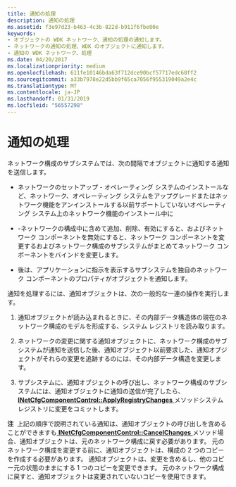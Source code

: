 ```yaml
---
title: 通知の処理
description: 通知の処理
ms.assetid: f3e97d23-b463-4c3b-822d-b911f6fbe00e
keywords:
- オブジェクトの WDK ネットワーク、通知の処理の通知します。
- ネットワークの通知の処理、WDK のオブジェクトに通知します。
- 通知の WDK ネットワーク、処理
ms.date: 04/20/2017
ms.localizationpriority: medium
ms.openlocfilehash: 611fe10146bda63f712dce90bcf57717edc68ff2
ms.sourcegitcommit: a33b7978e22d5bb9f65ca7056f955319049a2e4c
ms.translationtype: MT
ms.contentlocale: ja-JP
ms.lasthandoff: 01/31/2019
ms.locfileid: "56557298"
---
```

# <a name="processing-notifications"></a>通知の処理





ネットワーク構成のサブシステムでは、次の間隔でオブジェクトに通知する通知を送信します。

-   ネットワークのセットアップ - オペレーティング システムのインストールなど、ネットワーク、オペレーティング システムをアップグレードまたはネットワーク機能をアンインストールする以前サポートしていないオペレーティング システム上のネットワーク機能のインストール中に

-   -ネットワークの構成中に含めて追加、削除、有効にすると、およびネットワーク コンポーネントを無効にすると、ネットワーク コンポーネントを変更するおよびネットワーク構成のサブシステムがまとめてネットワーク コンポーネントをバインドを変更します。

-   後は、アプリケーションに指示を表示するサブシステムを独自のネットワーク コンポーネントのプロパティがオブジェクトを通知します。

通知を処理するには、通知オブジェクトは、次の一般的な一連の操作を実行します。

1.  通知オブジェクトが読み込まれるときに、その内部データ構造体の現在のネットワーク構成のモデルを形成する、システム レジストリを読み取ります。

2.  ネットワークの変更に関する通知オブジェクトに、ネットワーク構成のサブシステムが通知を送信した後、通知オブジェクト以前要求した、通知オブジェクトがそれらの変更を追跡するのには、その内部データ構造を変更します。

3.  サブシステムに、通知オブジェクトの呼び出し、ネットワーク構成のサブシステムには、通知オブジェクトに通知の送信が完了したら、 [ **INetCfgComponentControl::ApplyRegistryChanges** ](https://msdn.microsoft.com/library/windows/hardware/ff547727)メソッドシステム レジストリに変更をコミットします。

**注**  上記の順序で説明されている通知は、通知オブジェクトの呼び出しを含めることができますも[ **INetCfgComponentControl::CancelChanges** ](https://msdn.microsoft.com/library/windows/hardware/ff547728)メソッド場合、通知オブジェクトは、元のネットワーク構成に戻す必要があります。
元のネットワーク構成を変更する前に、通知オブジェクトは、構成の 2 つのコピーを作成する必要があります。 通知オブジェクトは、変更を含めるし、他のコピー元の状態のままにする 1 つのコピーを変更できます。 元のネットワーク構成に戻すと、通知オブジェクトは変更されていないコピーを使用できます。

 

 

 





